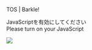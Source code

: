 TOS | Barkle!

JavaScriptを有効にしてください  
Please turn on your JavaScript

![](/static-assets/splash.png?1730962462911)